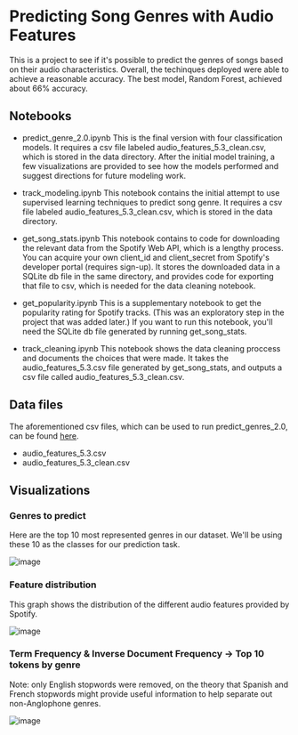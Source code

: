 # Predicting Song Genres with Audio Features

This is a project to see if it's possible to predict the genres of songs based on their audio characteristics. Overall, the techinques deployed were able to achieve a reasonable accuracy. The best model, Random Forest, achieved about 66% accuracy. 

## Notebooks
- predict_genre_2.0.ipynb
This is the final version with four classification models. It requires a csv file labeled audio_features_5.3_clean.csv, which is stored in the data directory. After the initial model training, a few visualizations are provided to see how the models performed and suggest directions for future modeling work.

- track_modeling.ipynb
This notebook contains the initial attempt to use supervised learning techniques to predict song genre. It requires a csv file labeled audio_features_5.3_clean.csv, which is stored in the data directory.

- get_song_stats.ipynb
This notebook contains to code for downloading the relevant data from the Spotify Web API, which is a lengthy process. You can acquire your own client_id and client_secret from Spotify's developer portal (requires sign-up). It stores the downloaded data in a SQLite db file in the same directory, and provides code for exporting that file to csv, which is needed for the data cleaning notebook.

- get_popularity.ipynb
This is a supplementary notebook to get the popularity rating for Spotify tracks. (This was an exploratory step in the project that was added later.) If you want to run this notebook, you'll need the SQLite db file generated by running get_song_stats.

- track_cleaning.ipynb
This notebook shows the data cleaning proccess and documents the choices that were made. It takes the audio_features_5.3.csv file generated by get_song_stats, and outputs a csv file called audio_features_5.3_clean.csv.

## Data files

The aforementioned csv files, which can be used to run predict_genres_2.0, can be found [here](https://drive.google.com/drive/folders/1TuFB7aulLAO7h-1AaNkSyQ8URar3xeED?usp=sharing).

- audio_features_5.3.csv
- audio_features_5.3_clean.csv

## Visualizations

### Genres to predict

Here are the top 10 most represented genres in our dataset. We'll be using these 10 as the classes for our prediction task.

![image](https://user-images.githubusercontent.com/106289788/235477915-4b2d7ad8-2245-40d0-be03-0db128b98ae9.png)

### Feature distribution

This graph shows the distribution of the different audio features provided by Spotify.

![image](https://user-images.githubusercontent.com/106289788/232368575-364cb034-f096-46f8-b049-3ff6009f2f3a.png)

### Term Frequency & Inverse Document Frequency -> Top 10 tokens by genre

Note: only English stopwords were removed, on the theory that Spanish and French stopwords might provide useful information to help separate out non-Anglophone genres.

![image](https://user-images.githubusercontent.com/106289788/235477371-ecaaa1c7-d168-4c56-be10-1dddd765f92a.png)





